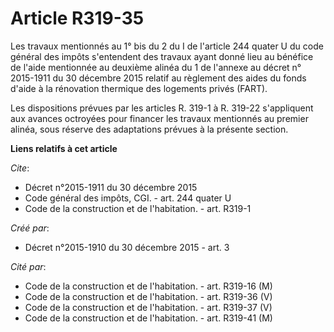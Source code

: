 # Article R319-35

Les travaux mentionnés au 1° bis du 2 du I de l'article 244 quater U du code général des impôts s'entendent des travaux ayant
donné lieu au bénéfice de l'aide mentionnée au deuxième alinéa du 1 de l'annexe au décret n° 2015-1911 du 30 décembre 2015
relatif au règlement des aides du fonds d'aide à la rénovation thermique des logements privés (FART). 

Les dispositions prévues par les articles R. 319-1 à R. 319-22 s'appliquent aux avances octroyées pour financer les travaux
mentionnés au premier alinéa, sous réserve des adaptations prévues à la présente section.

**Liens relatifs à cet article**

_Cite_:

  - Décret n°2015-1911 du 30 décembre 2015
  - Code général des impôts, CGI. - art. 244 quater U
  - Code de la construction et de l'habitation. - art. R319-1

_Créé par_:

  - Décret n°2015-1910 du 30 décembre 2015 - art. 3

_Cité par_:

  - Code de la construction et de l'habitation. - art. R319-16 (M)
  - Code de la construction et de l'habitation. - art. R319-36 (V)
  - Code de la construction et de l'habitation. - art. R319-37 (V)
  - Code de la construction et de l'habitation. - art. R319-41 (M)
